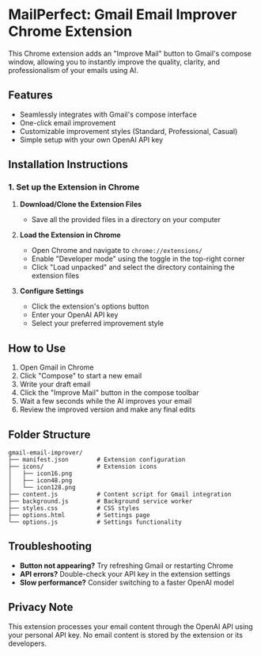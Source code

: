 # MailPerfect: Gmail Email Improver Chrome Extension

This Chrome extension adds an "Improve Mail" button to Gmail's compose window, allowing you to instantly improve the quality, clarity, and professionalism of your emails using AI.

## Features

- Seamlessly integrates with Gmail's compose interface
- One-click email improvement
- Customizable improvement styles (Standard, Professional, Casual)
- Simple setup with your own OpenAI API key

## Installation Instructions

### 1. Set up the Extension in Chrome

1. **Download/Clone the Extension Files**
   - Save all the provided files in a directory on your computer

2. **Load the Extension in Chrome**
   - Open Chrome and navigate to `chrome://extensions/`
   - Enable "Developer mode" using the toggle in the top-right corner
   - Click "Load unpacked" and select the directory containing the extension files

3. **Configure Settings**
   - Click the extension's options button
   - Enter your OpenAI API key
   - Select your preferred improvement style

## How to Use

1. Open Gmail in Chrome
2. Click "Compose" to start a new email
3. Write your draft email
4. Click the "Improve Mail" button in the compose toolbar
5. Wait a few seconds while the AI improves your email
6. Review the improved version and make any final edits

## Folder Structure

```
gmail-email-improver/
├── manifest.json        # Extension configuration
├── icons/               # Extension icons
│   ├── icon16.png
│   ├── icon48.png
│   └── icon128.png
├── content.js           # Content script for Gmail integration
├── background.js        # Background service worker
├── styles.css           # CSS styles
├── options.html         # Settings page
└── options.js           # Settings functionality
```

## Troubleshooting

- **Button not appearing?** Try refreshing Gmail or restarting Chrome
- **API errors?** Double-check your API key in the extension settings
- **Slow performance?** Consider switching to a faster OpenAI model

## Privacy Note

This extension processes your email content through the OpenAI API using your personal API key. No email content is stored by the extension or its developers.

